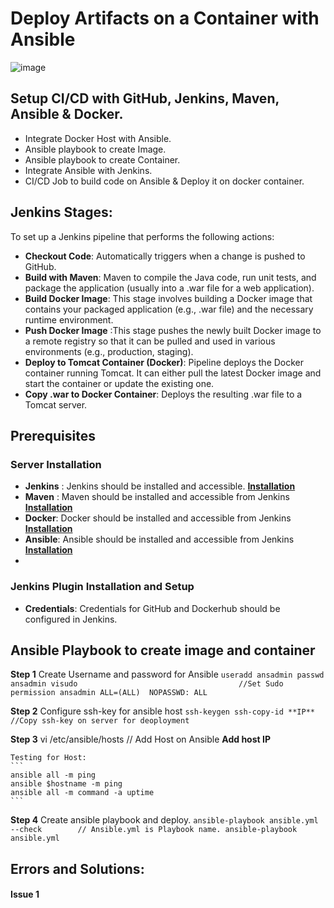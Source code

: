 # Deploy Artifacts on a Container with Ansible

![image](https://github.com/user-attachments/assets/f01352fb-c87e-4ca2-8879-0d8e6c2bf7b6)

## Setup CI/CD with GitHub, Jenkins, Maven, Ansible & Docker.
- Integrate Docker Host with Ansible.
- Ansible playbook to create Image.
- Ansible playbook to create Container.
- Integrate Ansible with Jenkins.
- CI/CD Job to build code on Ansible & Deploy it on docker container.


## Jenkins Stages:
To set up a Jenkins pipeline that performs the following actions:
- **Checkout Code**: Automatically triggers when a change is pushed to GitHub.
- **Build with Maven**: Maven to compile the Java code, run unit tests, and package the application (usually into a .war file for a web application).
- **Build Docker Image**: This stage involves building a Docker image that contains your packaged application (e.g., .war file) and the necessary runtime environment. 
- **Push Docker Image**	:This stage pushes the newly built Docker image to a remote registry so that it can be pulled and used in various environments (e.g., production, staging).
- **Deploy to Tomcat Container (Docker)**:  Pipeline deploys the Docker container running Tomcat. It can either pull the latest Docker image and start the container or update the existing one.
- **Copy .war to Docker Container**: Deploys the resulting .war file to a Tomcat server.


## Prerequisites

### Server Installation
- **Jenkins** : Jenkins should be installed and accessible. **[Installation](https://github.com/manishktomar/bash-scripts)**
- **Maven** : Maven should be installed and accessible from Jenkins **[Installation](https://github.com/manishktomar/bash-scripts)**
- **Docker**: Docker should be installed and accessible from Jenkins **[Installation](https://github.com/manishktomar/bash-scripts)**
- **Ansible**: Ansible should be installed and accessible from Jenkins **[Installation](https://github.com/manishktomar/bash-scripts)**
- 
### Jenkins Plugin Installation and Setup
- **Credentials**: Credentials for GitHub and Dockerhub should be configured in Jenkins.

## Ansible Playbook to create image and container
**Step 1** Create Username and password for Ansible
    ```
    useradd ansadmin
    passwd ansadmin
    visudo                                    //Set Sudo permission
        ansadmin ALL=(ALL)  NOPASSWD: ALL
    ```

**Step 2** Configure ssh-key for ansible host
    ```
    ssh-keygen
    ssh-copy-id **IP**                       //Copy ssh-key on server for deoployment 
    ```

**Step 3** vi /etc/ansible/hosts            // Add Host on Ansible 
           **Add host IP**  

    Testing for Host:
    ```
    ansible all -m ping
    ansible $hostname -m ping
    ansible all -m command -a uptime
    ```

**Step 4** Create ansible playbook and deploy.
    ```
    ansible-playbook ansible.yml --check        // Ansible.yml is Playbook name.
    ansible-playbook ansible.yml
    ```

## Errors and Solutions: 

#### Issue 1 
